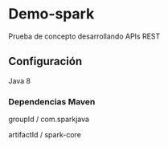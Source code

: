 # Demo-spark

Prueba de concepto desarrollando APIs REST

## Configuración

Java 8

### Dependencias Maven

groupId   /  com.sparkjava

artifactId   /  spark-core
